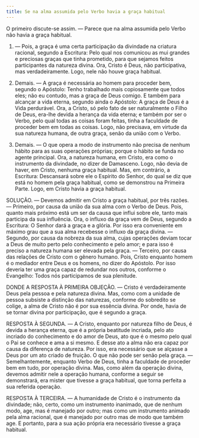 ```yaml
---
title: Se na alma assumida pelo Verbo havia a graça habitual
---
```


O primeiro discute-se assim. — Parece que na alma assumida pelo Verbo não havia a graça habitual.  

1. — Pois, a graça é uma certa participação da divindade na criatura racional, segundo a Escritura: Pelo qual nos comunicou as mui grandes e preciosas graças que tinha prometido, para que sejamos feitos participantes da natureza divina. Ora, Cristo é Deus, não participativa, mas verdadeiramente. Logo, nele não houve graça habitual.  

2. Demais. — A graça é necessária ao homem para proceder bem, segundo o Apóstolo: Tenho trabalhado mais copiosamente que todos eles; não eu contudo, mas a graça de Deus comigo. E também para alcançar a vida eterna, segundo ainda o Apóstolo: A graça de Deus é a Vida perdurável. Ora, a Cristo, só pelo fato de ser naturalmente o Filho de Deus, era-lhe devida a herança da vida eterna; e também por ser o Verbo, pelo qual todas as coisas foram feitas, tinha a faculdade de proceder bem em todas as coisas. Logo, não precisava, em virtude da sua natureza humana, de outra graça, senão da união com o Verbo.  

3. Demais. — O que opera a modo de instrumento não precisa de nenhum hábito para as suas operações próprias; porque o hábito se funda no agente principal. Ora, a natureza humana, em Cristo, era como o instrumento da divindade, no dizer de Damasceno. Logo, não devia de haver, em Cristo, nenhuma graça habitual.  Mas, em contrário, a Escritura: Descansará sobre ele o Espírito do Senhor, do qual se diz que está no homem pela graça habitual, como se demonstrou na Primeira Parte. Logo, em Cristo havia a graça habitual.  

SOLUÇÃO. — Devemos admitir em Cristo a graça habitual, por três razões. — Primeiro, por causa da união da sua alma com o Verbo de Deus. Pois, quanto mais próximo está um ser da causa que influi sobre ele, tanto mais participa da sua influência. Ora, o influxo da graça vem de Deus, segundo a Escritura: O Senhor dará a graça e a glória. Por isso era conveniente em máximo grau que a sua alma recebesse o influxo da graça divina. — Segundo, por causa da nobreza da sua alma, cujas operações deviam tocar a Deus de muito perto pelo conhecimento e pelo amor; e para isso é preciso a natureza humana ser elevada pela graça. — Terceiro, por causa das relações de Cristo com o gênero humano. Pois, Cristo enquanto homem é o mediador entre Deus e os homens, no dizer do Apóstolo. Por isso deveria ter uma graça capaz de redundar nos outros, conforme o Evangelho: Todos nós participamos de sua plenitude. 

DONDE A RESPOSTA À PRIMEIRA OBJEÇÃO. — Cristo é verdadeiramente Deus pela pessoa e pela natureza divina. Mas, como com a unidade de pessoa subsiste a distinção das naturezas, conforme do sobredito se colige, a alma de Cristo não é por sua essência divina. Por onde, havia de se tornar divina por participação, que é segundo a graça.  

RESPOSTA À SEGUNDA. — A Cristo, enquanto por natureza filho de Deus, é devida a herança eterna, que é a própria beatitude incriada, pelo ato incriado do conhecimento e do amor de Deus, ato que é o mesmo pelo qual o Pai se conhece e ama a si mesmo. E desse ato a alma não era capaz por causa da diferença de natureza. Por isso, era necessário que se alçasse a Deus por um ato criado de fruição. O que não pode ser senão pela graça. — Semelhantemente, enquanto Verbo de Deus, tinha a faculdade de proceder bem em tudo, por operação divina. Mas, como além da operação divina, devemos admitir nele a operação humana, conforme a seguir se demonstrará, era mister que tivesse a graça habitual, que torna perfeita a sua referida operação.  

RESPOSTA À TERCEIRA. — A humanidade de Cristo é o instrumento da divindade; não, certo, como um instrumento inanimado, que de nenhum modo, age, mas é manejado por outro; mas como um instrumento animado pela alma racional, que é manejado por outro mas de modo que também age. E portanto, para a sua ação própria era necessário tivesse a graça habitual.